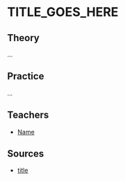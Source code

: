 # TITLE_GOES_HERE

## Theory

...

## Practice

...

## Teachers

- [Name](#link)

## Sources

- [title](#link)
